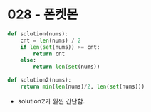 # 028 - 폰켓몬

```python
def solution(nums):  
    cnt = len(nums) / 2
    if len(set(nums)) >= cnt:
        return cnt
    else:
        return len(set(nums))
    
def solution2(nums):
    return min(len(nums)/2, len(set(nums)))
```

- solution2가 훨씬 간단함.